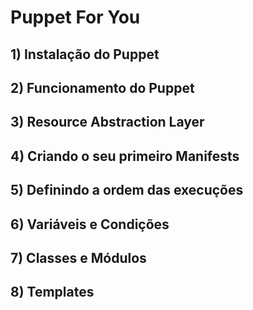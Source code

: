 # Puppet For You

## 1) Instalação do Puppet

## 2) Funcionamento do Puppet

## 3) Resource Abstraction Layer

## 4) Criando o seu primeiro Manifests

## 5) Definindo a ordem das execuções

## 6) Variáveis e Condições

## 7) Classes e Módulos

## 8) Templates
